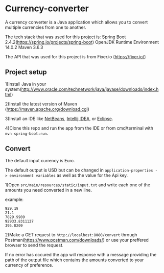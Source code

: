 # Currency-converter

A currency converter is a Java application which allows you to convert multiple currencies from one to another.

The tech stack that was used for this project is:
Spring Boot 2.4.2(https://spring.io/projects/spring-boot)
OpenJDK Runtime Environment 14.0.2
Maven 3.6.3

The API that was used for this project is from Fixer.io (https://fixer.io/)






## Project setup

1)Install Java in your system(http://www.oracle.com/technetwork/java/javase/downloads/index.html)

2)Install  the latest version of Maven (https://maven.apache.org/download.cgi)

3)Install an IDE like [NetBeans](https://netbeans.org/), [Intellij IDEA](https://www.jetbrains.com/idea/), or [Eclipse](https://eclipse.org/ide/).

4)Clone this repo and run the app from the IDE or from cmd/terminal with ```mvn spring-boot:run```.







## Convert

The default input currency is Euro.

The default output is USD but can be changed in ``` application-properties -> environment variables ``` as well as the value for the Api key.


1)Open ```src/main/resources/static/input.txt``` and write each one of the amounts you need converted in a new line.

example: 
```
929.19
21.1
7829.9989
92933.8311127
395.8209
```

2)Make a GET request to ```http://localhost:8080/convert``` through Postman(https://www.postman.com/downloads/) or use your preffered browser to send the request.

If no error has occured the app will response with a message providing the path of the output file which contains the amounts converted to your currency of preference.


